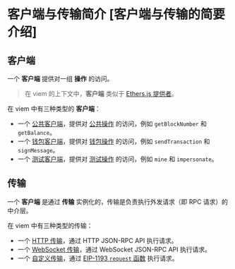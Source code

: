 # 客户端与传输简介 [客户端与传输的简要介绍]

## 客户端

一个 **客户端** 提供对一组 **操作** 的访问。

> 在 viem 的上下文中，**客户端** 类似于 [Ethers.js 提供者](https://docs.ethers.org/v5/api/providers/)。

在 viem 中有三种类型的 **客户端**：

- 一个 [公共客户端](/docs/clients/public)，提供对 [公共操作](/docs/actions/public/introduction) 的访问，例如 `getBlockNumber` 和 `getBalance`。
- 一个 [钱包客户端](/docs/clients/wallet)，提供对 [钱包操作](/docs/actions/wallet/introduction) 的访问，例如 `sendTransaction` 和 `signMessage`。
- 一个 [测试客户端](/docs/clients/test)，提供对 [测试操作](/docs/actions/test/introduction) 的访问，例如 `mine` 和 `impersonate`。

## 传输

一个 **客户端** 是通过 **传输** 实例化的，传输是负责执行外发请求（即 RPC 请求）的中介层。

在 viem 中有三种类型的传输：

- 一个 [HTTP 传输](/docs/clients/transports/http)，通过 HTTP JSON-RPC API 执行请求。
- 一个 [WebSocket 传输](/docs/clients/transports/websocket)，通过 WebSocket JSON-RPC API 执行请求。
- 一个 [自定义传输](/docs/clients/transports/custom)，通过 [EIP-1193 `request` 函数](https://eips.ethereum.org/EIPS/eip-1193) 执行请求。